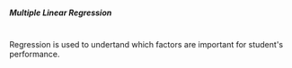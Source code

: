 <h5>Multiple Linear Regression</h5><br>
Regression is used to undertand which factors are important for student's performance.

